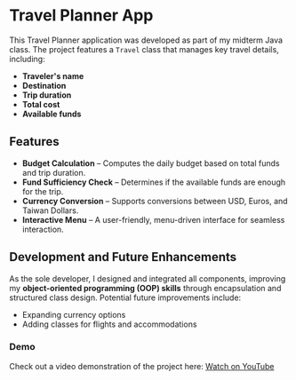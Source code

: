 
# Travel Planner App  

This Travel Planner application was developed as part of my midterm Java class. The project features a `Travel` class that manages key travel details, including:  

- **Traveler's name**  
- **Destination**  
- **Trip duration**  
- **Total cost**  
- **Available funds**  

## Features  

- **Budget Calculation** – Computes the daily budget based on total funds and trip duration.  
- **Fund Sufficiency Check** – Determines if the available funds are enough for the trip.  
- **Currency Conversion** – Supports conversions between USD, Euros, and Taiwan Dollars.  
- **Interactive Menu** – A user-friendly, menu-driven interface for seamless interaction.  

## Development and Future Enhancements  

As the sole developer, I designed and integrated all components, improving my **object-oriented programming (OOP) skills** through encapsulation and structured class design. Potential future improvements include:  

- Expanding currency options  
- Adding classes for flights and accommodations  

### Demo  

Check out a video demonstration of the project here: [Watch on YouTube](https://www.youtube.com/watch?v=aQ1iFGW0pmc)  
